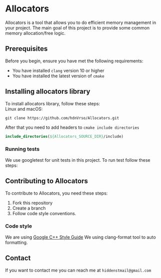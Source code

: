 # Allocators
Allocators is a tool that allows you to do efficient memory management in your project.
The main goal of this project is to provide some common memory allocation/free logic.

## Prerequisites
Before you begin, ensure you have met the following requirements:
* You have installed ```clang``` version 10 or higher
* You have installed the latest version of ```cmake```



## Installing allocators library
To install allocators library, follow these steps:<br>
Linux and macOS:
```shell script
git clone https://github.com/hdnVrso/Allocators.git
``` 
After that you need to add headers to ```cmake include directories```
```cmake
include_directories(${Allocators_SOURCE_DIR}/include)
```

### Running tests
We use googletest for unit tests in this project. To run test follow these steps:

## Contributing to Allocators
To contribute to Allocators, you need these steps:
1. Fork this repository
2. Create a branch 
3. Follow code style conventions.

### Code style
We are using [Google C++ Style Guide](https://google.github.io/styleguide/cppguide.html)
We using clang-format tool to auto formatting. 

## Contact
If you want to contact me you can reach me at ```hiddenstmail@gmail.com```
